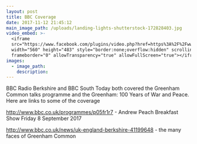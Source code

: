 ```yaml
---
layout: post
title: BBC Coverage
date: 2017-11-12 21:45:12
main_image_path: /uploads/landing-lights-shutterstock-172828403.jpg
video_embed: >-
  <iframe
  src="https://www.facebook.com/plugins/video.php?href=https%3A%2F%2Fwww.facebook.com%2FBBCSouthNews%2Fvideos%2F1487323578024894%2F&show_text=1&width=560"
  width="560" height="483" style="border:none;overflow:hidden" scrolling="no"
  frameborder="0" allowTransparency="true" allowFullScreen="true"></iframe>
images:
  - image_path:
    description:
---
```



BBC Radio Berkshire and BBC South Today both covered the Greenham Common talks programme and the Greenham: 100 Years of War and Peace.  Here are links to some of the coverage

http://www.bbc.co.uk/programmes/p05fr1r7 - Andrew Peach Breakfast Show Friday 8 September 2017

http://www.bbc.co.uk/news/uk-england-berkshire-41199648 - the many faces of Greenham Common